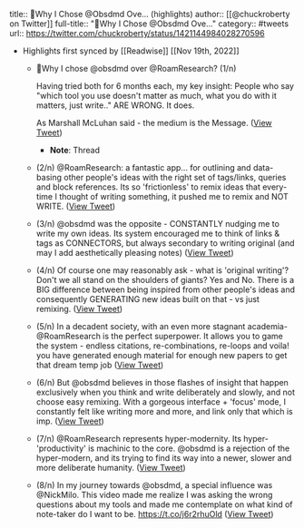 title:: 🧵Why I Chose @Obsdmd Ove... (highlights)
author:: [[@chuckroberty on Twitter]]
full-title:: "🧵Why I Chose @Obsdmd Ove..."
category:: #tweets
url:: https://twitter.com/chuckroberty/status/1421144984028270596

- Highlights first synced by [[Readwise]] [[Nov 19th, 2022]]
	- 🧵Why I chose @obsdmd over @RoamResearch? (1/n)
	  
	  Having tried both for 6 months each, my key insight: People who say "which tool you use doesn't matter as much, what you do with it matters, just write.." ARE WRONG. It does. 
	  
	  As Marshall McLuhan said - the medium is the Message. ([View Tweet](https://twitter.com/chuckroberty/status/1421144984028270596))
		- **Note**: Thread
	- (2/n) @RoamResearch: a fantastic app... for outlining and data-basing other people's ideas with the right set of tags/links, queries and block references. Its so 'frictionless' to remix ideas that every-time I thought of writing something, it pushed me to remix and NOT WRITE. ([View Tweet](https://twitter.com/chuckroberty/status/1421144986033164293))
	- (3/n) @obsdmd was the opposite - CONSTANTLY nudging me to write my own ideas. Its system encouraged me to think of links & tags as CONNECTORS, but always secondary to writing original (and may I add aesthetically pleasing notes) ([View Tweet](https://twitter.com/chuckroberty/status/1421144987853418499))
	- (4/n) Of course one may reasonably ask - what is 'original writing'? Don't we all stand on the shoulders of giants? Yes and No. There is a BIG difference between being inspired from other people's ideas and consequently GENERATING new ideas built on that - vs just remixing. ([View Tweet](https://twitter.com/chuckroberty/status/1421144989724119042))
	- (5/n) In a decadent society, with an even more stagnant academia-@RoamResearch is the perfect superpower. It allows you to game the system - endless citations, re-combinations, re-loops and voila! you have generated enough material for enough new papers to get that dream temp job ([View Tweet](https://twitter.com/chuckroberty/status/1421144991548665865))
	- (6/n) But @obsdmd believes in those flashes of insight that happen exclusively when you think and write deliberately and slowly, and not choose easy remixing. With a gorgeous interface + 'focus' mode, I constantly felt like writing more and more, and link only that which is imp. ([View Tweet](https://twitter.com/chuckroberty/status/1421144993339633671))
	- (7/n) @RoamResearch represents hyper-modernity. Its hyper-'productivity' is machinic to the core. @obsdmd is a rejection of the hyper-modern, and its trying to find its way into a newer, slower and more deliberate humanity. ([View Tweet](https://twitter.com/chuckroberty/status/1421144995281600520))
	- (8/n) In my journey towards @obsdmd, a special influence was @NickMilo. This video made me realize I was asking the wrong questions about my tools and made me contemplate on what kind of note-taker do I want to be.  https://t.co/j6r2rhuOld ([View Tweet](https://twitter.com/chuckroberty/status/1421144997127094276))